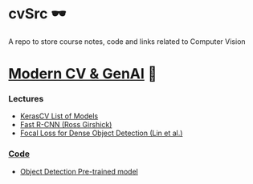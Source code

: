 # cvSrc 🕶️
A repo to store course notes, code and links related to Computer Vision

# [Modern CV & GenAI](https://deeplearningcourses.com/c/computer-vision-kerascv) 🛌
### Lectures
* [KerasCV List of Models](https://keras.io/api/keras_cv/models/)
* [Fast R-CNN (Ross Girshick)](https://arxiv.org/pdf/1504.08083.pdf)
* [Focal Loss for Dense Object Detection (Lin et al.)](https://arxiv.org/abs/1708.02002)
### [Code](https://github.com/lazyprogrammer/machine_learning_examples/tree/master/kerascv)
* [Object Detection Pre-trained model](https://github.com/DLesmes/cvSrc/tree/main/modern_cv_gen_ai)
